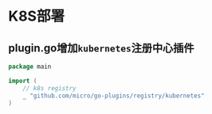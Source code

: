 # K8S部署

## plugin.go增加`kubernetes`注册中心插件
```go
package main

import (
	// k8s registry
	_ "github.com/micro/go-plugins/registry/kubernetes"
)
```